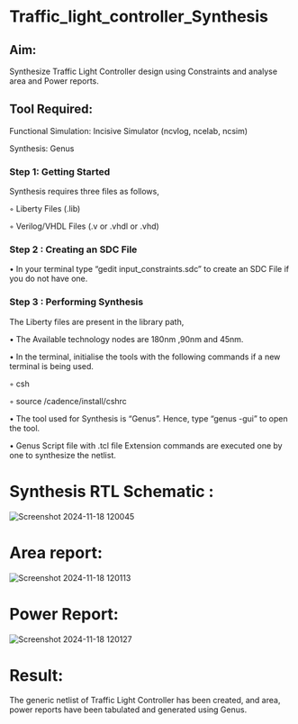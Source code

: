 # Traffic_light_controller_Synthesis

## Aim:

Synthesize Traffic Light Controller design using Constraints and analyse area and Power reports.

## Tool Required:

Functional Simulation: Incisive Simulator (ncvlog, ncelab, ncsim)

Synthesis: Genus

### Step 1: Getting Started

Synthesis requires three files as follows,

◦ Liberty Files (.lib)

◦ Verilog/VHDL Files (.v or .vhdl or .vhd)

### Step 2 : Creating an SDC File

•	In your terminal type “gedit input_constraints.sdc” to create an SDC File if you do not have one.

### Step 3 : Performing Synthesis

The Liberty files are present in the library path,

• The Available technology nodes are 180nm ,90nm and 45nm.

• In the terminal, initialise the tools with the following commands if a new terminal is being used.

◦ csh

◦ source /cadence/install/cshrc

• The tool used for Synthesis is “Genus”. Hence, type “genus -gui” to open the tool.

• Genus Script file with .tcl file Extension commands are executed one by one to synthesize the netlist.

# Synthesis RTL Schematic :
![Screenshot 2024-11-18 120045](https://github.com/user-attachments/assets/48142693-6c65-4b59-b4de-f2b7da661a2e)
# Area report:
![Screenshot 2024-11-18 120113](https://github.com/user-attachments/assets/fe21a62a-a1d0-4191-ab30-2e825bd9fe30)
# Power Report:
![Screenshot 2024-11-18 120127](https://github.com/user-attachments/assets/0fe0c0cd-4d89-476d-9f2b-c82f5d1a3fc8)
# Result:

The generic netlist of Traffic Light Controller has been created, and area, power reports have been tabulated and generated using Genus.
